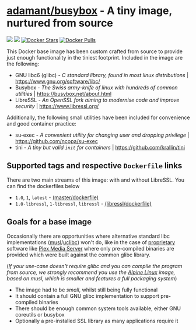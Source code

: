 [hub]: https://hub.docker.com/r/adamant/busybox
[musl]: https://www.musl-libc.org/
[uclibc]: https://www.uclibc.org/

# [adamant/busybox][hub] - A tiny image, nurtured from source
[![](https://images.microbadger.com/badges/image/adamant/busybox.svg)](https://microbadger.com/images/adamant/busybox) [![](https://images.microbadger.com/badges/version/adamant/busybox.svg)][hub] [![Docker Stars](https://img.shields.io/docker/stars/adamant/busybox.svg)][hub] [![Docker Pulls](https://img.shields.io/docker/pulls/adamant/busybox.svg)][hub]

This Docker base image has been custom crafted from source to provide just enough functionality in the tiniest footprint. Included in the image are the following:
 - GNU libc6 (glibc) - _C standard library, found in most linux distributions_ | https://www.gnu.org/software/libc/
 - Busybox - _The Swiss army-knife of linux with hundreds of common utilities_ | https://busybox.net/about.html
 - LibreSSL - _An OpenSSL fork aiming to modernise code and improve security_ | https://www.libressl.org/

Additionally, the following small utilities have been included for convenience and good container practice:
 - su-exec - _A convenient utility for changing user and dropping privilege_ | https://github.com/ncopa/su-exec
 - tini - _A tiny but valid `init` for containers_ | https://github.com/krallin/tini

## Supported tags and respective `Dockerfile` links

There are two main streams of this image: with and without LibreSSL. You can find the dockerfiles below

* `1.0`, `1`, `latest` - [(master/dockerfile)](https://github.com/Adam-Ant/docker-busybox-base/blob/master/Dockerfile)
* `1.0-libressl`, `1-libressl`, `libressl` - [(libressl/dockerfile)](https://github.com/Adam-Ant/docker-busybox-base/blob/libressl/Dockerfile)

## Goals for a base image

Occasionally there are opportunities where alternative standard libc implementations ([musl][musl]/[uclibc][uclibc]) won't do, like in the case of [proprietary](http://i.imgur.com/V5K7N1I.jpg) software like [Plex Media Server](https://www.plex.tv/downloads/) where only pre-compiled binaries are provided which were built against the common glibc library.

(_If your use-case doesn't require glibc and you can compile the program from source, we strongly recommend you use the [Alpine Linux](https://hub.docker.com/\_/alpine) image, based on musl, which is smaller and features a full packaging system_)

- The image had to be _small_, whilst still being fully functional
- It should contain a full GNU glibc implementation to support pre-compiled binaries
- There should be enough common system tools available, either GNU coreutils or busybox
- Optionally a pre-installed SSL library as many applications require it
